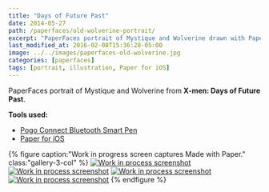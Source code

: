 ```yaml
---
title: "Days of Future Past"
date: 2014-05-27
path: /paperfaces/old-wolverine-portrait/
excerpt: "PaperFaces portrait of Mystique and Wolverine drawn with Paper for iOS on an iPad."
last_modified_at: 2016-02-08T15:36:28-05:00
image: ../../images/paperfaces-old-wolverine.jpg
categories: [paperfaces]
tags: [portrait, illustration, Paper for iOS]
---
```


PaperFaces portrait of Mystique and Wolverine from **X-men: Days of Future Past**.

**Tools used:**

- [Pogo Connect Bluetooth Smart Pen](https://www.amazon.com/gp/product/B009K448L4/ref=as_li_ss_tl?ie=UTF8&camp=1789&creative=390957&creativeASIN=B009K448L4&linkCode=as2&tag=mademist-20)
- [Paper for iOS](https://paper.bywetransfer.com/)

{% figure caption:"Work in progress screen captures Made with Paper." class:"gallery-3-col" %}
[![Work in process screenshot](../../images/paperfaces-old-wolverine-process-1-600.jpg)](../../images/paperfaces-old-wolverine-process-1-lg.jpg) [![Work in process screenshot](../../images/paperfaces-old-wolverine-process-2-600.jpg)](../../images/paperfaces-old-wolverine-process-2-lg.jpg) [![Work in process screenshot](../../images/paperfaces-old-wolverine-process-3-600.jpg)](../../images/paperfaces-old-wolverine-process-3-lg.jpg) [![Work in process screenshot](../../images/paperfaces-old-wolverine-process-4-600.jpg)](../../images/paperfaces-old-wolverine-process-4-lg.jpg)
{% endfigure %}
